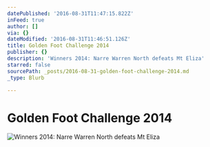 ```yaml
---
datePublished: '2016-08-31T11:47:15.822Z'
inFeed: true
author: []
via: {}
dateModified: '2016-08-31T11:46:51.126Z'
title: Golden Foot Challenge 2014
publisher: {}
description: 'Winners 2014: Narre Warren North defeats Mt Eliza'
starred: false
sourcePath: _posts/2016-08-31-golden-foot-challenge-2014.md
_type: Blurb

---
```

# Golden Foot Challenge 2014
![Winners 2014: Narre Warren North defeats Mt Eliza](https://the-grid-user-content.s3-us-west-2.amazonaws.com/2c95e4e5-3e97-4e58-8f7c-aa8bb3e4bd91.jpg)